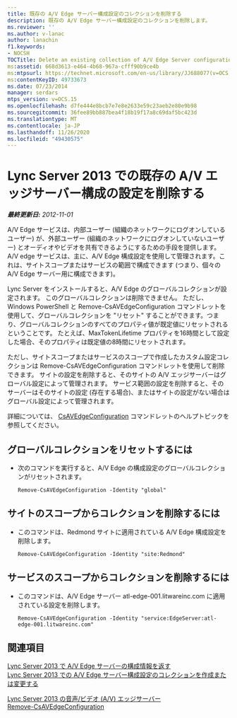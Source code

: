 ```yaml
---
title: 既存の A/V Edge サーバー構成設定のコレクションを削除する
description: 既存の A/V Edge サーバー構成設定のコレクションを削除します。
ms.reviewer: ''
ms.author: v-lanac
author: lanachin
f1.keywords:
- NOCSH
TOCTitle: Delete an existing collection of A/V Edge Server configuration settings
ms:assetid: 668d3613-e464-4b68-967a-cfff90b9ce4b
ms:mtpsurl: https://technet.microsoft.com/en-us/library/JJ688077(v=OCS.15)
ms:contentKeyID: 49733673
ms.date: 07/23/2014
manager: serdars
mtps_version: v=OCS.15
ms.openlocfilehash: d7fe444e8bcb7e7e8e2633e59c23aeb2e80e9b98
ms.sourcegitcommit: 36fee89bb887bea4f18b19f17a8c69daf5bc423d
ms.translationtype: MT
ms.contentlocale: ja-JP
ms.lasthandoff: 11/26/2020
ms.locfileid: "49430575"
---
```

# <a name="delete-an-existing-collection-of-av-edge-server-configuration-settings-in-lync-server-2013"></a>Lync Server 2013 での既存の A/V エッジサーバー構成の設定を削除する

<div data-xmlns="http://www.w3.org/1999/xhtml">

<div class="topic" data-xmlns="http://www.w3.org/1999/xhtml" data-msxsl="urn:schemas-microsoft-com:xslt" data-cs="https://msdn.microsoft.com/">

<div data-asp="https://msdn2.microsoft.com/asp">



</div>

<div id="mainSection">

<div id="mainBody">

<span> </span>

_**最終更新日:** 2012-11-01_

A/V Edge サービスは、内部ユーザー (組織のネットワークにログオンしているユーザー) が、外部ユーザー (組織のネットワークにログオンしていないユーザー) とオーディオやビデオを共有できるようにするための手段を提供します。 A/V edge サービスは、主に、A/V Edge 構成設定を使用して管理されます。これは、サイトスコープまたはサービスの範囲で構成できます (つまり、個々の A/V Edge サーバー用に構成できます)。

Lync Server をインストールすると、A/V Edge のグローバルコレクションが設定されます。 このグローバルコレクションは削除できません。 ただし、Windows PowerShell と Remove-CsAVEdgeConfiguration コマンドレットを使用して、グローバルコレクションを "リセット" することができます。つまり、グローバルコレクションのすべてのプロパティ値が既定値にリセットされるということです。 たとえば、MaxTokenLifetime プロパティを16時間として設定した場合、そのプロパティは既定値の8時間にリセットされます。

ただし、サイトスコープまたはサービスのスコープで作成したカスタム設定コレクションは Remove-CsAVEdgeConfiguration コマンドレットを使用して削除できます。 サイトの設定を削除すると、そのサイトの A/V エッジサーバーはグローバル設定によって管理されます。 サービス範囲の設定を削除すると、そのサーバーはそのサイトの設定 (存在する場合)、またはサイトの設定がない場合はグローバル設定によって管理されます。

詳細については、 [CsAVEdgeConfiguration](https://technet.microsoft.com/library/Gg398786(v=OCS.15)) コマンドレットのヘルプトピックを参照してください。

<div>

## <a name="to-reset-the-global-collection"></a>グローバルコレクションをリセットするには

  - 次のコマンドを実行すると、A/V Edge の構成設定のグローバルコレクションがリセットされます。
    
        Remove-CsAVEdgeConfiguration -Identity "global"

</div>

<div>

## <a name="to-remove-a-collection-from-the-site-scope"></a>サイトのスコープからコレクションを削除するには

  - このコマンドは、Redmond サイトに適用されている A/V Edge 構成設定を削除します。
    
        Remove-CsAVEdgeConfiguration -Identity "site:Redmond"

</div>

<div>

## <a name="to-remove-a-collection-from-the-service-scope"></a>サービスのスコープからコレクションを削除するには

  - このコマンドは、A/V Edge サーバー atl-edge-001.litwareinc.com に適用されている設定を削除します。
    
        Remove-CsAVEdgeConfiguration -Identity "service:EdgeServer:atl-edge-001.litwareinc.com"

</div>

<div>

## <a name="see-also"></a>関連項目


[Lync Server 2013 で A/V Edge サーバーの構成情報を返す](lync-server-2013-return-a-v-edge-server-configuration-information.md)  
[Lync Server 2013 での A/V Edge サーバー構成設定のコレクションを作成または変更する](lync-server-2013-create-or-modify-a-collection-of-a-v-edge-server-configuration-settings.md)  


[Lync Server 2013 の音声/ビデオ (A/V) エッジサーバー](lync-server-2013-audio-video-a-v-edge-servers.md)  
[Remove-CsAVEdgeConfiguration](https://technet.microsoft.com/library/Gg398786(v=OCS.15))  
  

</div>

</div>

<span> </span>

</div>

</div>

</div>

